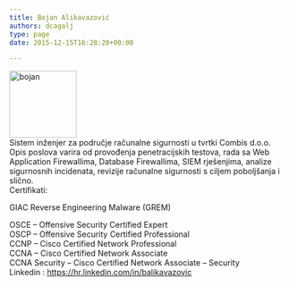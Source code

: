```yaml
---
title: Bojan Alikavazović
authors: dcagalj
type: page
date: 2015-12-15T16:28:20+00:00

---
```

<img class="alignleft wp-image-2010" src="https://i0.wp.com/www.opensource-osijek.org/wordpress/wp-content/uploads/2015/12/bojan.jpg?resize=120%2C120&#038;ssl=1" alt="bojan" width="120" height="120" srcset="https://i0.wp.com/www.opensource-osijek.org/wordpress/wp-content/uploads/2015/12/bojan.jpg?w=199&ssl=1 199w, https://i0.wp.com/www.opensource-osijek.org/wordpress/wp-content/uploads/2015/12/bojan.jpg?resize=150%2C150&ssl=1 150w, https://i0.wp.com/www.opensource-osijek.org/wordpress/wp-content/uploads/2015/12/bojan.jpg?resize=160%2C160&ssl=1 160w, https://i0.wp.com/www.opensource-osijek.org/wordpress/wp-content/uploads/2015/12/bojan.jpg?resize=320%2C320&ssl=1 320w" sizes="(max-width: 120px) 100vw, 120px" data-recalc-dims="1" />

<div>
</div>

<div>
</div>

<div>
</div>

<div>
</div>

<div>
</div>

<div>
</div>

<div>
</div>

<div>
  Sistem inženjer za područje računalne sigurnosti u tvrtki Combis d.o.o.
</div>

<div>
  Opis poslova varira od provođenja penetracijskih testova, rada sa Web Application Firewallima, Database Firewallima, SIEM rješenjima, analize sigurnosnih incidenata, revizije računalne sigurnosti s ciljem poboljšanja i slično.
</div>

<div>
</div>

<div>
</div>

<div>
</div>

<div>
</div>

<div>
  Certifikati:
</div>

<div>
</div>

<div>
  <p class="pv-accomplishment-entity__title Sans-17px-black-85%">
    GIAC Reverse Engineering Malware (GREM)
  </p>
</div>

<div>
  OSCE &#8211; Offensive Security Certified Expert
</div>

<div>
  OSCP &#8211; Offensive Security Certified Professional
</div>

<div>
  CCNP &#8211; Cisco Certified Network Professional
</div>

<div>
  CCNA &#8211; Cisco Certified Network Associate<br /> CCNA Security &#8211; Cisco Certified Network Associate &#8211; Security
</div>

<div>
</div>

<div>
  Linkedin : <a href="https://hr.linkedin.com/in/balikavazovic">https://hr.linkedin.com/in/balikavazovic</a>
</div>